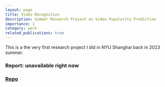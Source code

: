 ```yaml
---
layout: page
title: Video Recognition
description: Summer Research Project on Video Popularity Prediction
importance: 1
category: work
related_publications: true
---
```


This is a the very first research project I did in NYU Shanghai back in 2023 summer.

### Report: unavailable right now

### [Repo](https://github.com/scaliaven/Durf_2023)
